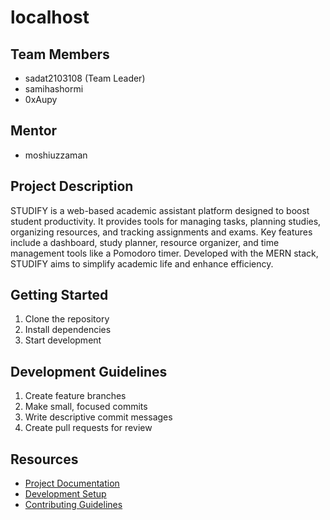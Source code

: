 # localhost

## Team Members
- sadat2103108 (Team Leader)
- samihashormi
- 0xAupy

## Mentor
- moshiuzzaman

## Project Description
STUDIFY is a web-based academic assistant platform designed to boost student productivity. It provides tools for managing tasks, planning studies, organizing resources, and tracking assignments and exams. Key features include a dashboard, study planner, resource organizer, and time management tools like a Pomodoro timer. Developed with the MERN stack, STUDIFY aims to simplify academic life and enhance efficiency.

## Getting Started
1. Clone the repository
2. Install dependencies
3. Start development

## Development Guidelines
1. Create feature branches
2. Make small, focused commits
3. Write descriptive commit messages
4. Create pull requests for review

## Resources
- [Project Documentation](docs/)
- [Development Setup](docs/setup.md)
- [Contributing Guidelines](CONTRIBUTING.md)
